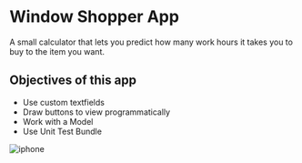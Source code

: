 # Window Shopper App

A small calculator that lets you predict how many work hours it takes you to buy to the item you want.

## Objectives of this app

* Use custom textfields
* Draw buttons to view programmatically
* Work with a Model
* Use Unit Test Bundle

![iphone](./images/demo.gif)
